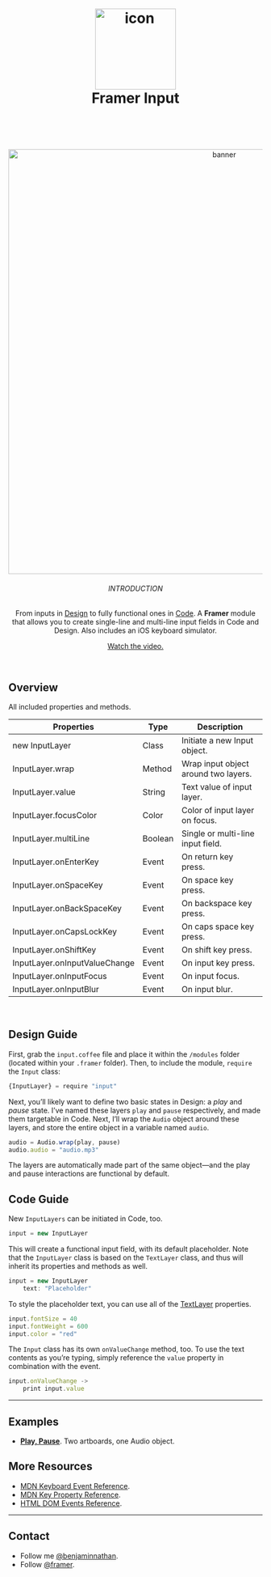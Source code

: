 <h1 align="center">
  <img src="https://d.pr/i/iU4mT6+" width="160" alt="icon"><br>
  Framer Input<br>
  <br>
</h1>
<br>
<p align="center">  
  <img src="https://d.pr/i/oPojEJ+" width="840" alt="banner">
  <br>
  <h6 align="center">INTRODUCTION</h6>
  <p align="center">From inputs in <a href="https://framer.com/features/design?utm_source=github&utm_medium=link&utm_campaign=framer_audio_benjamin">Design</a> to fully functional ones in <a href="https://framer.com/features/code?utm_source=github&utm_medium=link&utm_campaign=framer_audio_benjamin">Code</a>. A <strong>Framer</strong> module that allows you to create single-line and multi-line input fields in Code and Design. Also includes an iOS keyboard simulator.</p>
 <p align="center"><a href="https://youtu.be/KCeOa9F3L9A">Watch the video.</a></p>
</p>
<br>

## Overview
All included properties and methods.


| Properties    | Type          | Description |
| ------------- | ------------- |----------- |
| new InputLayer    | Class  | Initiate a new Input object. |
| InputLayer.wrap    | Method  |Wrap input object around two layers. |
| InputLayer.value    | String  |  Text value of input layer. |
| InputLayer.focusColor    | Color  | Color of input layer on focus. |
| InputLayer.multiLine    | Boolean  | Single or multi-line input field. |
| InputLayer.onEnterKey    | Event  | On return key press. |
| InputLayer.onSpaceKey    | Event  | On space key press. |
| InputLayer.onBackSpaceKey    | Event | On backspace key press. |
| InputLayer.onCapsLockKey    | Event | On caps space key press. |
| InputLayer.onShiftKey    | Event  |  On shift key press. |
| InputLayer.onInputValueChange    | Event  | On input key press. |
| InputLayer.onInputFocus    | Event  | On input focus. |
| InputLayer.onInputBlur    | Event  | On input blur. |


<br>

## Design Guide
First, grab the `input.coffee` file and place it within the `/modules` folder (located within your `.framer` folder).
Then, to include the module, `require` the `Input` class:

```javascript
{InputLayer} = require "input"
```

Next, you’ll likely want to define two basic states in Design: a *play* and *pause* state. I’ve named these layers `play` and `pause` respectively, and made them targetable in Code. Next, I’ll wrap the `Audio` object around these layers, and store the entire object in a variable named `audio`.

```javascript
audio = Audio.wrap(play, pause)
audio.audio = "audio.mp3"
```

The layers are automatically made part of the same object—and the play and pause interactions are functional by default. 


## Code Guide
New `InputLayers` can be initiated in Code, too.

```javascript
input = new InputLayer
```

This will create a functional input field, with its default placeholder. Note that the `InputLayer` class is based on the `TextLayer` class, and thus will inherit its properties and methods as well.

```javascript
input = new InputLayer
	text: "Placeholder"
```

To style the placeholder text, you can use all of the [TextLayer](https://framer.com/docs/?utm_campaign=framer_input_benjamin#text.textlayer) properties.

```javascript
input.fontSize = 40
input.fontWeight = 600
input.color = "red"
```

The `Input` class has its own `onValueChange` method, too. To use the text contents as you’re typing, simply reference the `value` property in combination with the event.

```javascript
input.onValueChange ->
	print input.value 
```



---

## Examples
- **[Play, Pause](https://framer.cloud/BsbYC)**. Two artboards, one Audio object.

## More Resources
- [MDN Keyboard Event Reference](https://developer.mozilla.org/en-US/docs/Web/API/KeyboardEvent).
- [MDN Key Property Reference](https://developer.mozilla.org/en-US/docs/Web/API/KeyboardEvent/key).
- [HTML DOM Events Reference](https://www.w3schools.com/jsref/dom_obj_event.asp).
---

## Contact
- Follow me <a href="https://twitter.com/benjaminnathan">@benjaminnathan</a>.
- Follow <a href="https://twitter.com/framer">@framer</a>.
